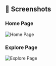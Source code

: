 ## 📸 Screenshots

### Home Page
![Home Page](screenshots/screenshot-home.png)

### Explore Page
![Explore Page](screenshots/screenshot-explore.png)
